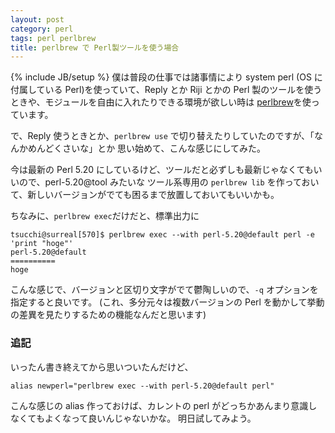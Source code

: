 ```yaml
---
layout: post
category: perl
tags: perl perlbrew
title: perlbrew で Perl製ツールを使う場合
---
```

{% include JB/setup %}
僕は普段の仕事では諸事情により system perl (OS に付属している Perl)を使っていて、Reply とか
Riji とかの Perl 製のツールを使うときや、モジュールを自由に入れたりできる環境が欲しい時は
[perlbrew](http://perlbrew.pl)を使っています。

で、Reply 使うときとか、`perlbrew use` で切り替えたりしていたのですが、「なんかめんどくさいな」とか
思い始めて、こんな感じにしてみた。

<script src="https://gist.github.com/tsucchi/7626dec9169cd1b18d4e.js"></script>

今は最新の Perl 5.20 にしているけど、ツールだと必ずしも最新じゃなくてもいいので、perl-5.20@tool みたいな ツール系専用の
`perlbrew lib` を作っておいて、新しいバージョンがでても困るまで放置しておいてもいいかも。

ちなみに、`perlbrew exec`だけだと、標準出力に

```
tsucchi@surreal[570]$ perlbrew exec --with perl-5.20@default perl -e 'print "hoge"'
perl-5.20@default
==========
hoge
```

こんな感じで、バージョンと区切り文字がでて鬱陶しいので、`-q` オプションを指定すると良いです。
(これ、多分元々は複数バージョンの Perl を動かして挙動の差異を見たりするための機能なんだと思います)

### 追記
いったん書き終えてから思いついたんだけど、

```
alias newperl="perlbrew exec --with perl-5.20@default perl"
```

こんな感じの alias 作っておけば、カレントの perl がどっちかあんまり意識しなくてもよくなって良いんじゃないかな。
明日試してみよう。

